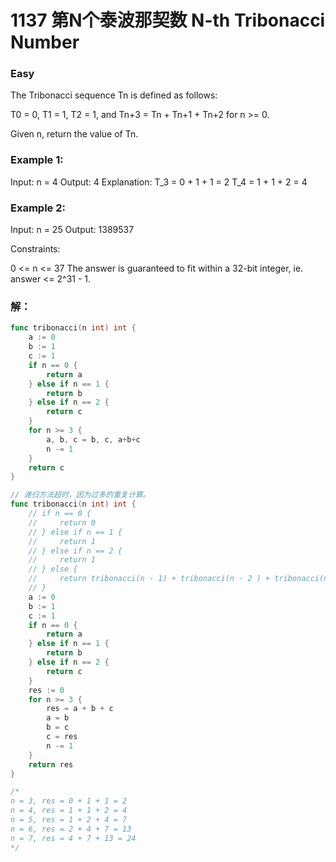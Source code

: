 # 1137 第N个泰波那契数 N-th Tribonacci Number

### Easy

The Tribonacci sequence Tn is defined as follows: 

T0 = 0, T1 = 1, T2 = 1, and Tn+3 = Tn + Tn+1 + Tn+2 for n >= 0.

Given n, return the value of Tn.

### Example 1:

Input: n = 4
Output: 4
Explanation:
T_3 = 0 + 1 + 1 = 2
T_4 = 1 + 1 + 2 = 4

### Example 2:

Input: n = 25
Output: 1389537

Constraints:

0 <= n <= 37
The answer is guaranteed to fit within a 32-bit integer, ie. answer <= 2^31 - 1.


### 解：

```go
func tribonacci(n int) int {
	a := 0
	b := 1
	c := 1
	if n == 0 {
		return a
	} else if n == 1 {
		return b
	} else if n == 2 {
		return c
	}
	for n >= 3 {
		a, b, c = b, c, a+b+c
		n -= 1
	}
	return c
}
```

```go
// 递归方法超时，因为过多的重复计算。
func tribonacci(n int) int {
	// if n == 0 {
	//     return 0
	// } else if n == 1 {
	//     return 1
	// } else if n == 2 {
	//     return 1
	// } else {
	//     return tribonacci(n - 1) + tribonacci(n - 2 ) + tribonacci(n - 3)
	// }
	a := 0
	b := 1
	c := 1
	if n == 0 {
		return a
	} else if n == 1 {
		return b
	} else if n == 2 {
		return c
	}
	res := 0
	for n >= 3 {
		res = a + b + c
		a = b
		b = c
		c = res
		n -= 1
	}
	return res
}

/*
n = 3, res = 0 + 1 + 1 = 2
n = 4, res = 1 + 1 + 2 = 4
n = 5, res = 1 + 2 + 4 = 7
n = 6, res = 2 + 4 + 7 = 13
n = 7, res = 4 + 7 + 13 = 24
*/
```